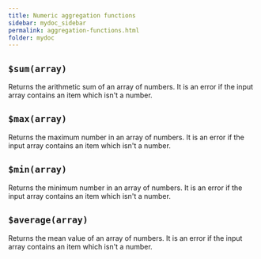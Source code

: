 ```yaml
---
title: Numeric aggregation functions
sidebar: mydoc_sidebar
permalink: aggregation-functions.html
folder: mydoc
---
```


## `$sum(array)`

Returns the arithmetic sum of an array of numbers.  It is an error if the input array contains an item which isn't a number.

## `$max(array)`

Returns the maximum number in an array of numbers.  It is an error if the input array contains an item which isn't a number.

## `$min(array)`

Returns the minimum number in an array of numbers.  It is an error if the input array contains an item which isn't a number.

## `$average(array)`

Returns the mean value of an array of numbers.  It is an error if the input array contains an item which isn't a number.

